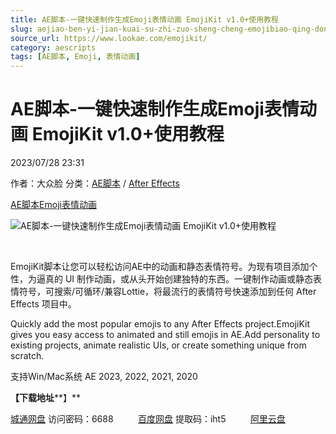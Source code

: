```yaml
---
title: AE脚本-一键快速制作生成Emoji表情动画 EmojiKit v1.0+使用教程
slug: aejiao-ben-yi-jian-kuai-su-zhi-zuo-sheng-cheng-emojibiao-qing-dong-hua-emojikit-v1-0-shi-yong-jiao-cheng
source_url: https://www.lookae.com/emojikit/
category: aescripts
tags: [AE脚本, Emoji, 表情动画]
---
```

# AE脚本-一键快速制作生成Emoji表情动画 EmojiKit v1.0+使用教程

2023/07/28 23:31

作者：大众脸
分类：[AE脚本](https://www.lookae.com/after-effects/aescripts/) / [After Effects](https://www.lookae.com/after-effects/)

[AE脚本](https://www.lookae.com/tag/ae%e8%84%9a%e6%9c%ac/)[Emoji](https://www.lookae.com/tag/emoji/)[表情动画](https://www.lookae.com/tag/%e8%a1%a8%e6%83%85%e5%8a%a8%e7%94%bb/)

![AE脚本-一键快速制作生成Emoji表情动画 EmojiKit v1.0+使用教程](https://www.lookae.com/wp-content/uploads/2023/07/EmojiKit-.jpg "AE脚本-一键快速制作生成Emoji表情动画 EmojiKit v1.0+使用教程-LookAE.com")

[﻿](https://cloud.video.taobao.com//play/u/705956171/p/1/e/6/t/1/421124578190.mp4)

EmojiKit脚本让您可以轻松访问AE中的动画和静态表情符号。为现有项目添加个性，为逼真的 UI 制作动画，或从头开始创建独特的东西。一键制作动画或静态表情符号，可搜索/可循环/兼容Lottie，将最流行的表情符号快速添加到任何 After Effects 项目中。

Quickly add the most popular emojis to any After Effects project.EmojiKit gives you easy access to animated and still emojis in AE.Add personality to existing projects, animate realistic UIs, or create something unique from scratch.

支持Win/Mac系统 AE 2023, 2022, 2021, 2020

**【下载地址****】**

[城通网盘](https://url70.ctfile.com/f/2827370-899320677-8f6e8e?p=4431) 访问密码：6688          [百度网盘](https://pan.baidu.com/s/1rml5agn8-BOJOHNZzaiMEw?pwd=iht5) 提取码：iht5          [阿里云盘](https://www.aliyundrive.com/s/LnRqPfgXGN4)
